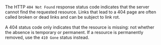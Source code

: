 The HTTP `404 Not Found` response status code indicates that the server cannot find the requested
resource. Links that lead to a 404 page are often called broken or dead links and can be subject to link rot.
<br /><br />
A 404 status code only indicates that the resource is missing: not whether the absence is temporary or permanent. If a
resource is permanently removed, use the `410 Gone` status instead.
